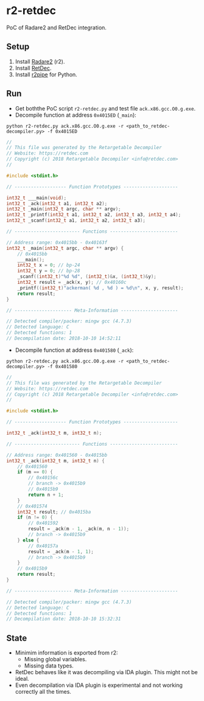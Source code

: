 # r2-retdec

PoC of Radare2 and RetDec integration.

## Setup

1. Install [Radare2](https://github.com/radare/radare2) (r2).
2. Install [RetDec](https://github.com/avast-tl/retdec).
3. Install [r2pipe](https://github.com/radare/radare2-r2pipe) for Python.

## Run

* Get boththe PoC script `r2-retdec.py` and test file `ack.x86.gcc.O0.g.exe`.
* Decompile function at address `0x4015ED` (`_main`):
```
python r2-retdec.py ack.x86.gcc.O0.g.exe -r <path_to_retdec-decompiler.py> -f 0x4015ED
```
```c
//
// This file was generated by the Retargetable Decompiler
// Website: https://retdec.com
// Copyright (c) 2018 Retargetable Decompiler <info@retdec.com>
//

#include <stdint.h>

// ------------------- Function Prototypes --------------------

int32_t ___main(void);
int32_t _ack(int32_t a1, int32_t a2);
int32_t _main(int32_t argc, char ** argv);
int32_t _printf(int32_t a1, int32_t a2, int32_t a3, int32_t a4);
int32_t _scanf(int32_t a1, int32_t a2, int32_t a3);

// ------------------------ Functions -------------------------

// Address range: 0x4015bb - 0x40163f
int32_t _main(int32_t argc, char ** argv) {
    // 0x4015bb
    ___main();
    int32_t x = 0; // bp-24
    int32_t y = 0; // bp-28
    _scanf((int32_t)"%d %d", (int32_t)&x, (int32_t)&y);
    int32_t result = _ack(x, y); // 0x40160c
    _printf((int32_t)"ackerman( %d , %d ) = %d\n", x, y, result);
    return result;
}

// --------------------- Meta-Information ---------------------

// Detected compiler/packer: mingw gcc (4.7.3)
// Detected language: C
// Detected functions: 1
// Decompilation date: 2018-10-10 14:52:11
```
* Decompile function at address `0x401580` (`_ack`):
```
python r2-retdec.py ack.x86.gcc.O0.g.exe -r <path_to_retdec-decompiler.py> -f 0x401580
```
```c
//
// This file was generated by the Retargetable Decompiler
// Website: https://retdec.com
// Copyright (c) 2018 Retargetable Decompiler <info@retdec.com>
//

#include <stdint.h>

// ------------------- Function Prototypes --------------------

int32_t _ack(int32_t m, int32_t n);

// ------------------------ Functions -------------------------

// Address range: 0x401560 - 0x4015bb
int32_t _ack(int32_t m, int32_t n) {
    // 0x401560
    if (m == 0) {
        // 0x40156c
        // branch -> 0x4015b9
        // 0x4015b9
        return n + 1;
    }
    // 0x401574
    int32_t result; // 0x4015ba
    if (n != 0) {
        // 0x401592
        result = _ack(m - 1, _ack(m, n - 1));
        // branch -> 0x4015b9
    } else {
        // 0x40157a
        result = _ack(m - 1, 1);
        // branch -> 0x4015b9
    }
    // 0x4015b9
    return result;
}

// --------------------- Meta-Information ---------------------

// Detected compiler/packer: mingw gcc (4.7.3)
// Detected language: C
// Detected functions: 1
// Decompilation date: 2018-10-10 15:32:31
```

## State

* Minimim information is exported from r2:
   * Missing global variables.
   * Missing data types.
* RetDec behaves like it was decompiling via IDA plugin. This might not be ideal.
* Even decompilation via IDA plugin is experimental and not working correctly all the times.
